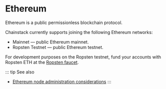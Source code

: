 # Ethereum

Ethereum is a public permissionless blockchain protocol.

Chainstack currently supports joining the following Ethereum networks:

* Mainnet — public Ethereum mainnet.
* Ropsten Testnet — public Ethereum testnet.

For development purposes on the Ropsten testnet, fund your accounts with Ropsten ETH at the [Ropsten faucet](https://faucet.ropsten.be/).

::: tip See also
* [Ethereum node administration considerations](/key-concepts/ethereum-considerations)
:::